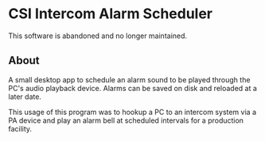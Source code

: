 # CSI Intercom Alarm Scheduler

This software is abandoned and no longer maintained.

## About
A small desktop app to schedule an alarm sound to be played 
through the PC's audio playback device. Alarms can be saved
on disk and reloaded at a later date.

This usage of this program was to hookup a PC to an intercom
system via a PA device and play an alarm bell at scheduled
intervals for a production facility.